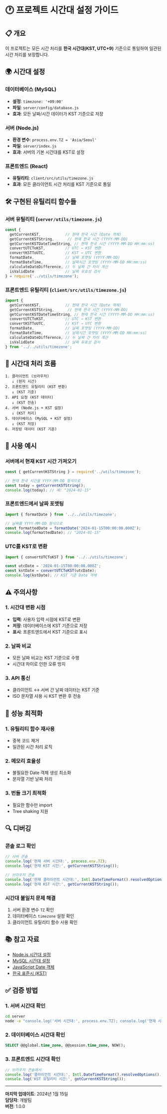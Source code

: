 # 🕐 프로젝트 시간대 설정 가이드

## 📋 개요

이 프로젝트는 모든 시간 처리를 **한국 시간대(KST, UTC+9)** 기준으로 통일하여 일관된 시간 처리를 보장합니다.

## 🌍 시간대 설정

### **데이터베이스 (MySQL)**
- **설정**: `timezone: '+09:00'`
- **파일**: `server/config/database.js`
- **효과**: 모든 날짜/시간 데이터가 KST 기준으로 저장

### **서버 (Node.js)**
- **환경 변수**: `process.env.TZ = 'Asia/Seoul'`
- **파일**: `server/index.js`
- **효과**: 서버의 기본 시간대를 KST로 설정

### **프론트엔드 (React)**
- **유틸리티**: `client/src/utils/timezone.js`
- **효과**: 모든 클라이언트 시간 처리를 KST 기준으로 통일

## 🛠️ 구현된 유틸리티 함수들

### **서버 유틸리티** (`server/utils/timezone.js`)

```javascript
const { 
  getCurrentKST,           // 현재 한국 시간 (Date 객체)
  getCurrentKSTString,      // 현재 한국 시간 (YYYY-MM-DD)
  getCurrentKSTDateTimeString, // 현재 한국 시간 (YYYY-MM-DD HH:mm:ss)
  convertUTCToKST,         // UTC → KST 변환
  convertKSTToUTC,         // KST → UTC 변환
  formatDate,              // 날짜 포맷팅 (YYYY-MM-DD)
  formatDateTime,          // 날짜시간 포맷팅 (YYYY-MM-DD HH:mm:ss)
  calculateDateDifference, // 두 날짜 간 차이 계산
  isValidDate              // 날짜 유효성 검사
} = require('../utils/timezone');
```

### **프론트엔드 유틸리티** (`client/src/utils/timezone.js`)

```javascript
import { 
  getCurrentKST,           // 현재 한국 시간 (Date 객체)
  getCurrentKSTString,      // 현재 한국 시간 (YYYY-MM-DD)
  getCurrentKSTDateTimeString, // 현재 한국 시간 (YYYY-MM-DD HH:mm:ss)
  convertUTCToKST,         // UTC → KST 변환
  convertKSTToUTC,         // KST → UTC 변환
  formatDate,              // 날짜 포맷팅 (YYYY-MM-DD)
  formatDateTime,          // 날짜시간 포맷팅 (YYYY-MM-DD HH:mm:ss)
  calculateDateDifference, // 두 날짜 간 차이 계산
  isValidDate              // 날짜 유효성 검사
} from '../../utils/timezone';
```

## 📅 시간대 처리 흐름

```
1. 클라이언트 (브라우저)
   ↓ (현지 시간)
2. 프론트엔드 유틸리티 (KST 변환)
   ↓ (KST 기준)
3. API 요청 (KST 데이터)
   ↓ (KST 전송)
4. 서버 (Node.js + KST 설정)
   ↓ (KST 처리)
5. 데이터베이스 (MySQL + KST 설정)
   ↓ (KST 저장)
6. 저장된 데이터 (KST 기준)
```

## 🔧 사용 예시

### **서버에서 현재 KST 시간 가져오기**
```javascript
const { getCurrentKSTString } = require('../utils/timezone');

// 현재 한국 시간을 YYYY-MM-DD 형식으로
const today = getCurrentKSTString();
console.log(today); // 예: "2024-01-15"
```

### **프론트엔드에서 날짜 포맷팅**
```javascript
import { formatDate } from '../../utils/timezone';

// 날짜를 YYYY-MM-DD 형식으로
const formattedDate = formatDate('2024-01-15T00:00:00.000Z');
console.log(formattedDate); // "2024-01-15"
```

### **UTC를 KST로 변환**
```javascript
import { convertUTCToKST } from '../../utils/timezone';

const utcDate = '2024-01-15T00:00:00.000Z';
const kstDate = convertUTCToKST(utcDate);
console.log(kstDate); // KST 기준 Date 객체
```

## ⚠️ 주의사항

### **1. 시간대 변환 시점**
- **입력**: 사용자 입력 시점에 KST로 변환
- **저장**: 데이터베이스에 KST 기준으로 저장
- **표시**: 프론트엔드에서 KST 기준으로 표시

### **2. 날짜 비교**
- 모든 날짜 비교는 KST 기준으로 수행
- 시간대 차이로 인한 오류 방지

### **3. API 통신**
- 클라이언트 ↔ 서버 간 날짜 데이터는 KST 기준
- ISO 문자열 사용 시 KST 변환 후 전송

## 🚀 성능 최적화

### **1. 유틸리티 함수 재사용**
- 중복 코드 제거
- 일관된 시간 처리 로직

### **2. 메모리 효율성**
- 불필요한 Date 객체 생성 최소화
- 문자열 기반 날짜 처리

### **3. 번들 크기 최적화**
- 필요한 함수만 import
- Tree shaking 지원

## 🔍 디버깅

### **콘솔 로그 확인**
```javascript
// 서버 콘솔
console.log('현재 서버 시간대:', process.env.TZ);
console.log('현재 KST 시간:', getCurrentKSTString());

// 브라우저 콘솔
console.log('현재 클라이언트 시간대:', Intl.DateTimeFormat().resolvedOptions().timeZone);
console.log('현재 KST 시간:', getCurrentKSTString());
```

### **시간대 불일치 문제 해결**
1. 서버 환경 변수 `TZ` 확인
2. 데이터베이스 `timezone` 설정 확인
3. 클라이언트 유틸리티 함수 사용 확인

## 📚 참고 자료

- [Node.js 시간대 설정](https://nodejs.org/api/process.html#processenvtz)
- [MySQL 시간대 설정](https://dev.mysql.com/doc/refman/8.0/en/time-zone-support.html)
- [JavaScript Date 객체](https://developer.mozilla.org/en-US/docs/Web/JavaScript/Reference/Global_Objects/Date)
- [한국 표준시 (KST)](https://en.wikipedia.org/wiki/Korea_Standard_Time)

## ✅ 검증 방법

### **1. 서버 시간대 확인**
```bash
cd server
node -e "console.log('서버 시간대:', process.env.TZ); console.log('현재 시간:', new Date().toString());"
```

### **2. 데이터베이스 시간대 확인**
```sql
SELECT @@global.time_zone, @@session.time_zone, NOW();
```

### **3. 프론트엔드 시간대 확인**
```javascript
// 브라우저 콘솔에서
console.log('클라이언트 시간대:', Intl.DateTimeFormat().resolvedOptions().timeZone);
console.log('KST 유틸리티 시간:', getCurrentKSTString());
```

---

**마지막 업데이트**: 2024년 1월 15일  
**담당자**: 개발팀  
**버전**: 1.0.0 